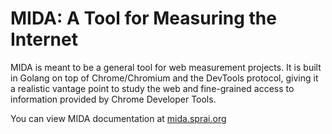 # MIDA: A Tool for Measuring the Internet

MIDA is meant to be a general tool for web measurement projects. It is built in Golang 
on top of Chrome/Chromium and the DevTools protocol, giving it a realistic vantage point
to study the web and fine-grained access to information provided by Chrome Developer Tools.

You can view MIDA documentation at [mida.sprai.org](https://mida.sprai.org)